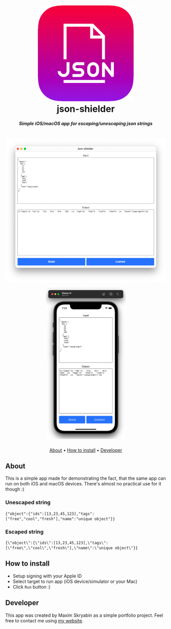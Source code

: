 <h1 align="center">
  <img src="https://raw.githubusercontent.com/moridaffy/json-shielder/master/Extra/icon.png" alt="App Icon" width="300">
  <br>
  json-shielder
  <br>
</h1>

<h5 align="center">Simple iOS/macOS app for escaping/unescaping json strings</h5>

<h1 align="center">
<img src="https://raw.githubusercontent.com/moridaffy/json-shielder/master/Extra/screenshot_mac.png" height="450"> <img src="https://raw.githubusercontent.com/moridaffy/json-shielder/master/Extra/screenshot_ios.png" width="250">
</h1>

<p align="center">
  <a href="#About">About</a> •
  <a href="#How-to-install">How to install</a> •
  <a href="#Developer">Developer</a>
</p>

## About
This is a simple app made for demonstrating the fact, that the same app can run on both iOS and macOS devices. There's almost no practical use for it though :)

### Unescaped string
```
{"object":{"ids":[13,23,45,123],"tags":["free","cool","fresh"],"name":"unique object"}}
```

### Escaped string
```
{\"object\":{\"ids\":[13,23,45,123],\"tags\":[\"free\",\"cool\",\"fresh\"],\"name\":\"unique object\"}}
```

## How to install
* Setup signing with your Apple ID
* Select target to run app (iOS device/simulator or your Mac)
* Click `Run` button :)

## Developer
This app was created by Maxim Skryabin as a simple portfolio project. Feel free to contact me using <a href="http://mskr.name/contact/">my website</a>.
